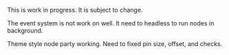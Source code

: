 This is work in progress. It is subject to change.

The event system is not work on well. It need to headless to run nodes in background.

Theme style node party working. Need to fixed pin size, offset, and checks.

